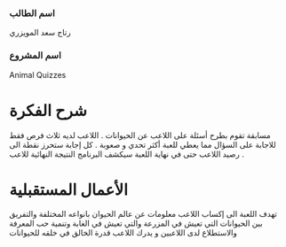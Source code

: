 
### اسم الطالب
رتاج سعد المويزري 

### اسم المشروع
Animal Quizzes

# شرح الفكرة

مسابقة تقوم بطرح أسئلة على اللاعب عن الحيوانات .
اللاعب لديه ثلاث فرص فقط للاجابة على السؤال مما يعطي للعبة أكثر تحدي و صعوبة .
كل إجابة ستحرز نقطة الى رصيد اللاعب حتى في نهاية اللعبة سيكشف البرنامج النتيجة النهائية للاعب .

# الأعمال المستقبلية
تهدف اللعبة الى إكساب اللاعب معلومات عن عالم الحيوان بانواعه المختلفة
 والتفريق بين الحيوانات التي تعيش في المزرعة والتي تعيش في الغابة وتنمية حب المعرفة والاستطلاع 
 لدى اللاعبين و يدرك اللاعب قدرة الخالق في خلقه للحيوانات